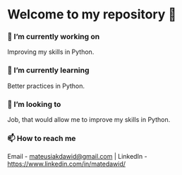 # Welcome to my repository 👋

### 🔭 I’m currently working on
Improving my skills in Python.

### 🌱 I’m currently learning
Better practices in Python.

### 👯 I’m looking to
Job, that would allow me to improve my skills in Python.

### 📫 How to reach me 
Email - mateusiakdawid@gmail.com | LinkedIn - https://www.linkedin.com/in/matedawid/
